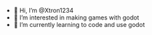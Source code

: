 - 👋 Hi, I’m @Xtron1234
- 👀 I’m interested in making games with godot
- 🌱 I’m currently learning to code and use godot

<!---
Xtron1234/Xtron1234 is a ✨ special ✨ repository because its `README.md` (this file) appears on your GitHub profile.
You can click the Preview link to take a look at your changes.
--->
